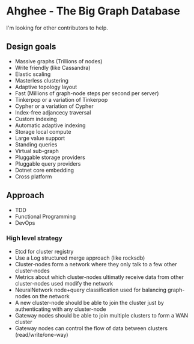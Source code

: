 # Ahghee - The Big Graph Database

I'm looking for other contributors to help.

## Design goals

- Massive graphs (Trillions of nodes)
- Write friendly (like Cassandra)
- Elastic scaling
- Masterless clustering
- Adaptive topology layout
- Fast (Millions of graph-node steps per second per server)
- Tinkerpop or a variation of Tinkerpop
- Cypher or a variation of Cypher
- Index-free adjancecy traversal
- Custom indexing
- Automatic adaptive indexing
- Storage local compute
- Large value support
- Standing queries 
- Virtual sub-graph
- Pluggable storage providers
- Pluggable query providers
- Dotnet core embedding
- Cross platform

## Approach
- TDD
- Functional Programming
- DevOps

### High level strategy
- Etcd for cluster registry
- Use a Log structured merge approach (like rocksdb)
- Cluster-nodes form a network where they only talk to a few other cluster-nodes
- Metrics about which cluster-nodes ultimatly receive data from other cluster-nodes used modify the network
- NeuralNetwork node+query classification used for balancing graph-nodes on the network
- A new cluster-node should be able to join the cluster just by authenticating with any cluster-node
- Gateway nodes should be able to join multiple clusters to form a WAN cluster
- Gateway nodes can control the flow of data between clusters (read/write/one-way)

